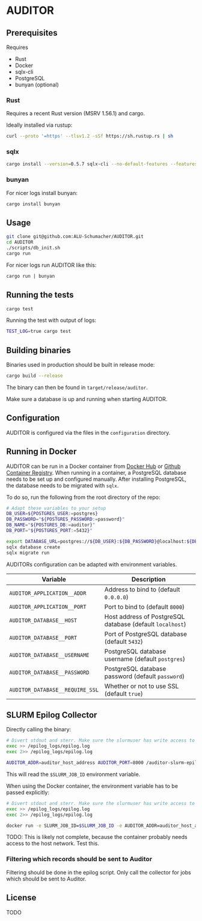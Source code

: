 # AUDITOR

## Prerequisites

Requires

* Rust
* Docker
* sqlx-cli
* PostgreSQL
* bunyan (optional)

### Rust

Requires a recent Rust version (MSRV 1.56.1) and cargo.

Ideally installed via rustup:

```bash
curl --proto '=https' --tlsv1.2 -sSf https://sh.rustup.rs | sh
```

### sqlx

```bash
cargo install --version=0.5.7 sqlx-cli --no-default-features --features postgres
```

### bunyan

For nicer logs install bunyan:

```bash
cargo install bunyan
```

## Usage

```bash
git clone git@github.com:ALU-Schumacher/AUDITOR.git 
cd AUDITOR
./scripts/db_init.sh
cargo run
```

For nicer logs run AUDITOR like this:

```bash
cargo run | bunyan
```

## Running the tests

```bash
cargo test
```

Running the test with output of logs:

```bash
TEST_LOG=true cargo test 
```

## Building binaries

Binaries used in production should be built in release mode:

```bash
cargo build --release
```

The binary can then be found in `target/release/auditor`.

Make sure a database is up and running when starting AUDITOR.

## Configuration

AUDITOR is configured via the files in the `configuration` directory.

## Running in Docker

AUDITOR can be run in a Docker container from [Docker Hub](https://hub.docker.com/repository/docker/aluschumacher/auditor) or [Github Container Registry](https://github.com/ALU-Schumacher/AUDITOR/pkgs/container/auditor).
When running in a container, a PostgreSQL database needs to be set up and configured manually.
After installing PostgreSQL, the database needs to be migrated with `sqlx`.

To do so, run the following from the root directory of the repo:
```bash
# Adapt these variables to your setup
DB_USER=${POSTGRES_USER:=postgres}
DB_PASSWORD="${POSTGRES_PASSWORD:=password}"
DB_NAME="${POSTGRES_DB:=auditor}"
DB_PORT="${POSTGRES_PORT:=5432}"

export DATABASE_URL=postgres://${DB_USER}:${DB_PASSWORD}@localhost:${DB_PORT}/${DB_NAME}
sqlx database create
sqlx migrate run
```

AUDITORs configuration can be adapted with environment variables.

| Variable                          | Description                                               |
| --------                          | -----------                                               |
| `AUDITOR_APPLICATION__ADDR`       | Address to bind to (default `0.0.0.0`)                    |
| `AUDITOR_APPLICATION__PORT`       | Port to bind to (default `8000`)                          |
| `AUDITOR_DATABASE__HOST`          | Host address of PostgreSQL database (default `localhost`) |
| `AUDITOR_DATABASE__PORT`          | Port of PostgreSQL database (default `5432`)              |
| `AUDITOR_DATABASE__USERNAME`      | PostgreSQL database username (default `postgres`)         |
| `AUDITOR_DATABASE__PASSWORD`      | PostgreSQL database password (default `password`)         |
| `AUDITOR_DATABASE__REQUIRE_SSL`   | Whether or not to use SSL (default `true`)                |


## SLURM Epilog Collector

Directly calling the binary:

```bash
# Divert stdout and sterr. Make sure the slurmuser has write access to both locations.
exec >> /epilog_logs/epilog.log
exec 2>> /epilog_logs/epilog.log

AUDITOR_ADDR=auditor_host_address AUDITOR_PORT=8000 /auditor-slurm-epilog-collector
```

This will read the `$SLURM_JOB_ID` environment variable.

When using the Docker container, the environment variable has to be passed explicitly:


```bash
# Divert stdout and sterr. Make sure the slurmuser has write access to both locations.
exec >> /epilog_logs/epilog.log
exec 2>> /epilog_logs/epilog.log

docker run -e SLURM_JOB_ID=$SLURM_JOB_ID -e AUDITOR_ADDR=auditor_host_address -e AUDITOR_PORT=8000 aluschumacher/auditor-slurm-epilog-collector:main
```

TODO: This is likely not complete, because the container probably needs access to the host network. Test this.

### Filtering which records should be sent to Auditor

Filtering should be done in the epilog script. Only call the collector for jobs which should be sent to Auditor.

## License

TODO
